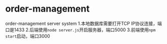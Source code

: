 # order-management
order-management server system
1.本地数据库需要打开TCP IP协议连接，端口是1433
2.后端使用`node server.js`开启服务器，端口5000
3.前端使用`npm start`启动，端口3000

